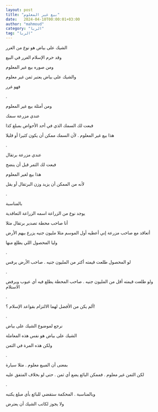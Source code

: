 ```yaml
---
layout: post
title: "بيع غير المعلوم"
date:   2024-04-10T00:00:01+03:00
author: "mahmoud"
category: "الربا"
tag: "الربا"
---
```



الشيك على بياض هو نوع من الغرر

وقد حرم الإسلام الغرر في البيع

ومن صوره بيع غير المعلوم

والشيك على بياض يعتبر ثمن غير معلوم

فهو غرر

.

ومن أمثلة بيع غير المعلوم

عندي مزرعة سمك

فبعت لك السمك الذي في أحد الأحواض بمبلغ كذا

هذا بيع غير المعلوم . لأن السمك ممكن أن يكون كثيرا أو
قليلا

.

عندي مزرعة برتقال

فبعت لك الثمر قبل أن ينضج

هذا بيع لغير المعلوم

لأنه من الممكن أن يزيد وزن البرتقال أو يقل

.

بالمناسبة

يوجد نوع من الزراعة اسمه الزراعة التعاقدية

أنا صاحب محطة تصدير برتقال مثلا

أتعاقد مع صاحب مزرعة إني أعطيه أول الموسم مثلا مليون
جنيه يزرع بيهم الأرض

وليا المحصول اللي يطلع منها

.

لو المحصول طلعت قيمته أكتر من المليون جنيه . صاحب الأرض
يرفس

.

ولو طلعت قيمته أقل من المليون جنيه . صاحب المحطة يطلع
فيه أي عيوب ويرفض الاستلام

.

ألم يكن من الأفضل لهما الالتزام بقواعد الإسلام ؟!

.

نرجع لموضوع الشيك على بياض

الشيك على بياض هو نفس هذه المعاملة

ولكن هذه المرة في الثمن

.

بمعنى أن المبيع معلوم . مثلا سيارة

لكن الثمن غير معلوم . فممكن البائع يضع أي ثمن . حتى لو
بخلاف المتفق عليه

.

وبالمناسبة . المحكمة ستقضي للبائع بأي مبلغ يكتبه

ولا يجوز لكاتب الشيك أن يعترض

